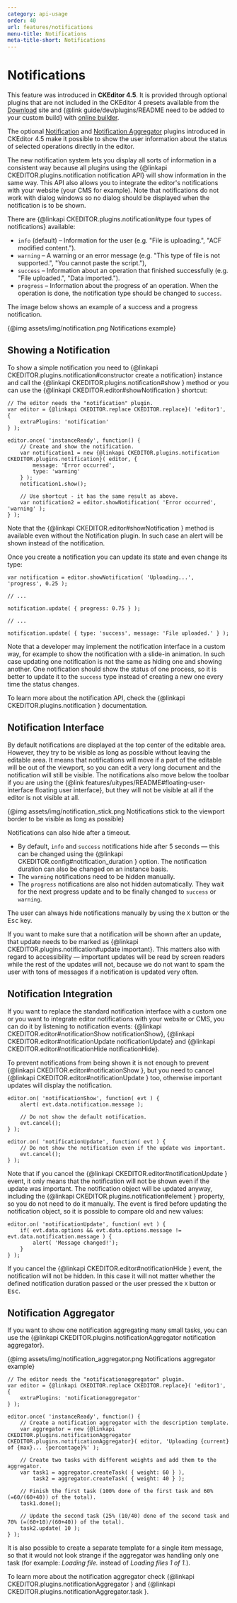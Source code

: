 ```yaml
---
category: api-usage
order: 40
url: features/notifications
menu-title: Notifications
meta-title-short: Notifications
---
```

<!--
Copyright (c) 2003-2023, CKSource Holding sp. z o.o. All rights reserved.
For licensing, see LICENSE.md.
-->

# Notifications

<info-box info=""> This feature was introduced in <strong>CKEditor 4.5</strong>. It is provided through optional plugins that are not included in the CKEditor 4 presets available from the <a href="https://ckeditor.com/ckeditor-4/download/">Download</a> site and {@link guide/dev/plugins/README need to be added to your custom build} with <a href="https://ckeditor.com/cke4/builder">online builder</a>.
</info-box>

The optional [Notification](https://ckeditor.com/cke4/addon/notification) and [Notification Aggregator](https://ckeditor.com/cke4/addon/notificationaggregator) plugins introduced in CKEditor 4.5 make it possible to show the user information about the status of selected operations directly in the editor.

The new notification system lets you display all sorts of information in a consistent way because all plugins using the {@linkapi CKEDITOR.plugins.notification notification API} will show information in the same way. This API also allows you to integrate the editor's notifications with your website (your CMS for example). Note that notifications do not work with dialog windows so no dialog should be displayed when the notification is to be shown.

There are {@linkapi CKEDITOR.plugins.notification#type four types of notifications} available:

* `info` (default) &ndash; Information for the user (e.g. "File is uploading.", "ACF modified content.").
* `warning` &ndash; A warning or an error message (e.g. "This type of file is not supported.", "You cannot paste the script."),
* `success` &ndash; Information about an operation that finished successfully (e.g. "File uploaded.", "Data imported.").
* `progress` &ndash; Information about the progress of an operation. When the operation is done, the notification type should be changed to `success`.

The image below shows an example of a success and a progress notification.

{@img assets/img/notification.png Notifications example}

## Showing a Notification

To show a simple notification you need to {@linkapi CKEDITOR.plugins.notification#constructor create a notification} instance and call the {@linkapi CKEDITOR.plugins.notification#show } method or you can use the {@linkapi CKEDITOR.editor#showNotification } shortcut:

	// The editor needs the "notification" plugin.
	var editor = {@linkapi CKEDITOR.replace CKEDITOR.replace}( 'editor1', {
		extraPlugins: 'notification'
	} );

	editor.once( 'instanceReady', function() {
		// Create and show the notification.
		var notification1 = new {@linkapi CKEDITOR.plugins.notification CKEDITOR.plugins.notification}( editor, {
			message: 'Error occurred',
			type: 'warning'
		} );
		notification1.show();

		// Use shortcut - it has the same result as above.
		var notification2 = editor.showNotification( 'Error occurred', 'warning' );
	} );

Note that the {@linkapi CKEDITOR.editor#showNotification } method is available even without the Notification plugin. In such case an alert will be shown instead of the notification.

Once you create a notification you can update its state and even change its type:

	var notification = editor.showNotification( 'Uploading...', 'progress', 0.25 );

	// ...

	notification.update( { progress: 0.75 } );

	// ...

	notification.update( { type: 'success', message: 'File uploaded.' } );

Note that a developer may implement the notification interface in a custom way, for example to show the notification with a slide-in animation. In such case updating one notification is not the same as hiding one and showing another. One notification should show the status of one process, so it is better to update it to the `success` type instead of creating a new one every time the status changes.

To learn more about the notification API, check the {@linkapi CKEDITOR.plugins.notification } documentation.

## Notification Interface

By default notifications are displayed at the top center of the editable area. However, they try to be visible as long as possible without leaving the editable area. It means that notifications will move if a part of the editable will be out of the viewport, so you can edit a very long document and the notification will still be visible. The notifications also move below the toolbar if you are using the {@link features/uitypes/README#floating-user-interface floating user interface}, but they will not be visible at all if the editor is not visible at all.

{@img assets/img/notification_stick.png Notifications stick to the viewport border to be visible as long as possible}

Notifications can also hide after a timeout.

* By default, `info` and `success` notifications hide after 5 seconds &mdash; this can be changed using the {@linkapi CKEDITOR.config#notification_duration } option. The notification duration can also be changed on an instance basis.
* The `warning` notifications need to be hidden manually.
* The `progress` notifications are also not hidden automatically. They wait for the next progress update and to be finally changed to `success` or `warning`.

The user can always hide notifications manually by using the `X` button or the <kbd>Esc</kbd> key.

If you want to make sure that a notification will be shown after an update, that update needs to be marked as
{@linkapi CKEDITOR.plugins.notification#update important}. This matters also with regard to accessibility &mdash; important updates will be read by screen readers while the rest of the updates will not, because we do not want to spam the user with tons of messages if a notification is updated very often.

## Notification Integration

If you want to replace the standard notification interface with a custom one or you want to integrate editor notifications with your website or CMS, you can do it by listening to notification events: {@linkapi CKEDITOR.editor#notificationShow notificationShow}, {@linkapi CKEDITOR.editor#notificationUpdate notificationUpdate} and {@linkapi CKEDITOR.editor#notificationHide notificationHide}.

To prevent notifications from being shown it is not enough to prevent {@linkapi CKEDITOR.editor#notificationShow }, but you need to cancel {@linkapi CKEDITOR.editor#notificationUpdate } too, otherwise important updates will display the notification.

	editor.on( 'notificationShow', function( evt ) {
		alert( evt.data.notification.message );

		// Do not show the default notification.
		evt.cancel();
	} );

	editor.on( 'notificationUpdate', function( evt ) {
		// Do not show the notification even if the update was important.
		evt.cancel();
	} );

Note that if you cancel the {@linkapi CKEDITOR.editor#notificationUpdate } event, it only means that the notification will not be shown even if the update was important. The notification object will be updated anyway, including the {@linkapi CKEDITOR.plugins.notification#element } property, so you do not need to do it manually. The event is fired before updating the notification object, so it is possible to compare old and new values:

	editor.on( 'notificationUpdate', function( evt ) {
		if( evt.data.options && evt.data.options.message != evt.data.notification.message ) {
			alert( 'Message changed!');
		}
	} );

If you cancel the {@linkapi CKEDITOR.editor#notificationHide } event, the notification will not be hidden. In this case it will not matter whether the defined notification duration passed or the user pressed the `X` button or <kbd>Esc</kbd>.

## Notification Aggregator

If you want to show one notification aggregating many small tasks, you can use the {@linkapi CKEDITOR.plugins.notificationAggregator notification aggregator}.

{@img assets/img/notification_aggregator.png Notifications aggregator example}

	// The editor needs the "notificationaggregator" plugin.
	var editor = {@linkapi CKEDITOR.replace CKEDITOR.replace}( 'editor1', {
		extraPlugins: 'notificationaggregator'
	} );

	editor.once( 'instanceReady', function() {
		// Create a notification aggregator with the description template.
		var aggregator = new {@linkapi CKEDITOR.plugins.notificationAggregator CKEDITOR.plugins.notificationAggregator}( editor, 'Uploading {current} of {max}... {percentage}%' );

		// Create two tasks with different weights and add them to the aggregator.
		var task1 = aggregator.createTask( { weight: 60 } ),
			task2 = aggregator.createTask( { weight: 40 } );

		// Finish the first task (100% done of the first task and 60% (=60/(60+40)) of the total).
		task1.done();

		// Update the second task (25% (10/40) done of the second task and 70% (=(60+10)/(60+40)) of the total).
		task2.update( 10 );
	} );

It is also possible to create a separate template for a single item message, so that it would not look strange if the aggregator was handling only one task (for example: *Loading file.* instead of *Loading files 1 of 1.*).

To learn more about the notification aggregator check {@linkapi CKEDITOR.plugins.notificationAggregator } and {@linkapi CKEDITOR.plugins.notificationAggregator.task }.
